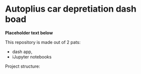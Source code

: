 # Autoplius car depretiation dash boad

**Placeholder text below**

This repository is made out of 2 pats:

* dash app,
* iJupyter notebooks

Project structure:


